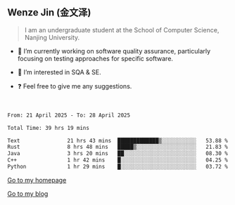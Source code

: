 ## Wenze Jin (金文泽)

> I am an undergraduate student at the School of Computer Science, Nanjing University.

- 🔭 I’m currently working on software quality assurance, particularly focusing on testing approaches for specific software.
  
- 🌱 I’m interested in SQA & SE.
  
- ❓ Feel free to give me any suggestions.  

<br>  

<!--START_SECTION:waka-->

```txt
From: 21 April 2025 - To: 28 April 2025

Total Time: 39 hrs 19 mins

Text               21 hrs 43 mins  █████████████▒░░░░░░░░░░░   53.88 %
Rust               8 hrs 48 mins   █████▒░░░░░░░░░░░░░░░░░░░   21.83 %
Java               3 hrs 20 mins   ██░░░░░░░░░░░░░░░░░░░░░░░   08.30 %
C++                1 hr 42 mins    █░░░░░░░░░░░░░░░░░░░░░░░░   04.25 %
Python             1 hr 29 mins    █░░░░░░░░░░░░░░░░░░░░░░░░   03.72 %
```

<!--END_SECTION:waka-->

[Go to my homepage](https://wenzejin.github.io)

[Go to my blog](https://wenzejin.notion.site/Wenze-Jin-s-Blog-1635e9fa7b6d80b3adcedfacc74aa717?pvs=4)
